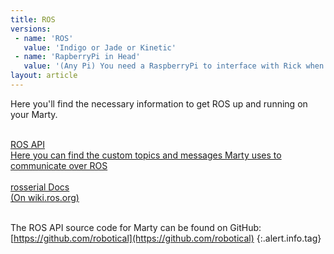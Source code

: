 ```yaml
---
title: ROS
versions:
 - name: 'ROS'
   value: 'Indigo or Jade or Kinetic'
 - name: 'RapberryPi in Head'
   value: '(Any Pi) You need a RaspberryPi to interface with Rick when running ROS Marty'
layout: article
---
```


Here you'll find the necessary information to get ROS up and running on your Marty.

<div>

<!-- <br class="smaller">
<a href="/ros/getting_started" class="inherit">
<div class="well bigger">
  Getting Started
<div class="smaller muted">
  Before doing anything else, take a look here
</div>
</div>
</a> -->

<br class="smaller">
<a href="/ros/ros_api" class="inherit">
<div class="well bigger">
  ROS API
<div class="smaller muted">
  Here you can find the custom topics and messages Marty uses to communicate over ROS
</div>
</div>
</a>

<br class="smaller">
<a href="http://wiki.ros.org/rosserial" class="inherit">
<div class="well bigger">
  rosserial Docs
<div class="smaller muted">
  (On wiki.ros.org)
</div>
</div>
</a>


<br class="smaller">
</div>

The ROS API source code for Marty can be found on GitHub:
[https://github.com/robotical](https://github.com/robotical)
{:.alert.info.tag}

<br>
